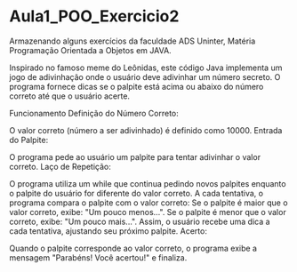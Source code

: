 # Aula1_POO_Exercicio2
Armazenando alguns exercícios da faculdade ADS Uninter, Matéria Programação Orientada a Objetos em JAVA.

Inspirado no famoso meme do Leônidas, este código Java implementa um jogo de adivinhação onde o usuário deve adivinhar um número secreto. O programa fornece dicas se o palpite está acima ou abaixo do número correto até que o usuário acerte.

Funcionamento
Definição do Número Correto:

O valor correto (número a ser adivinhado) é definido como 10000.
Entrada do Palpite:

O programa pede ao usuário um palpite para tentar adivinhar o valor correto.
Laço de Repetição:

O programa utiliza um while que continua pedindo novos palpites enquanto o palpite do usuário for diferente do valor correto.
A cada tentativa, o programa compara o palpite com o valor correto:
Se o palpite é maior que o valor correto, exibe: "Um pouco menos...".
Se o palpite é menor que o valor correto, exibe: "Um pouco mais...".
Assim, o usuário recebe uma dica a cada tentativa, ajustando seu próximo palpite.
Acerto:

Quando o palpite corresponde ao valor correto, o programa exibe a mensagem "Parabéns! Você acertou!" e finaliza.

